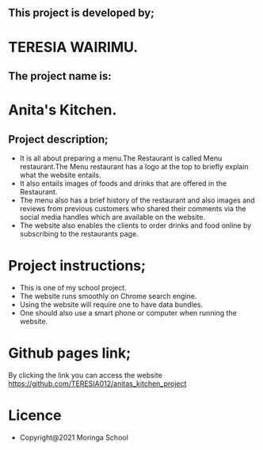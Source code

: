 ## This project is developed by;
# TERESIA WAIRIMU.
## The project name is:
# Anita's Kitchen.
## Project description;
* It is all about preparing a menu.The Restaurant is called Menu restaurant.The Menu restaurant has a logo at the top to briefly explain what the website entails.
* It also entails images of foods  and drinks that are offered in the Restaurant.
* The menu also has a brief history of the restaurant and also images and reviews from previous customers who shared their comments via the social media handles which are available on the website.
* The website also enables the clients  to order drinks and food online by subscribing to the restaurants page. 
# Project instructions;
* This is one of my school project.
* The website runs smoothly on Chrome search engine.
* Using the website will require one to have data bundles.
* One should also use a smart phone or computer when running the website.
# Github pages link;
By clicking the link you can access the website
https://github.com/TERESIA012/anitas_kitchen_project
# Licence
* Copyright@2021 Moringa School

